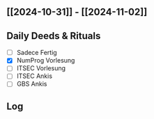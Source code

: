 ## [[2024-10-31]] - [[2024-11-02]]

## Daily Deeds & Rituals

- [ ] Sadece Fertig
- [x] NumProg Vorlesung
- [ ] ITSEC Vorlesung
- [ ] ITSEC Ankis
- [ ] GBS Ankis

## Log